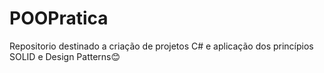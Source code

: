 # POOPratica
Repositorio destinado a criação de projetos C# e aplicação dos princípios SOLID e Design Patterns😊
